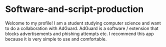 # Software-and-script-production
Welcome to my profile! I am a student studying computer science and want to do a collaboration with AdGuard. AdGuard is a software / extension that blocks advertisements and phishing attempts etc. I recommend this app because it is very simple to use and comfortable.
